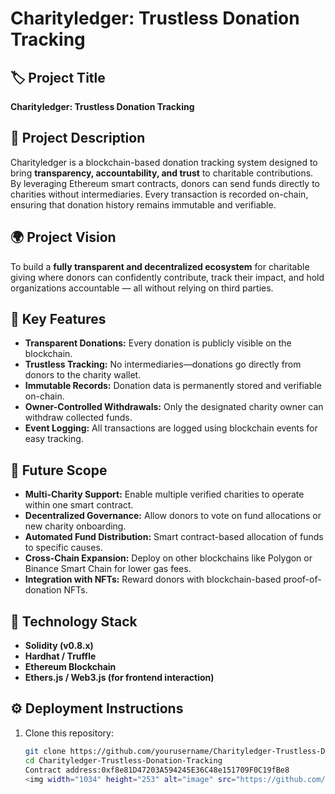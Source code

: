 # Charityledger: Trustless Donation Tracking

## 🏷️ Project Title
**Charityledger: Trustless Donation Tracking**

## 📖 Project Description
Charityledger is a blockchain-based donation tracking system designed to bring **transparency, accountability, and trust** to charitable contributions. By leveraging Ethereum smart contracts, donors can send funds directly to charities without intermediaries. Every transaction is recorded on-chain, ensuring that donation history remains immutable and verifiable.

## 🌍 Project Vision
To build a **fully transparent and decentralized ecosystem** for charitable giving where donors can confidently contribute, track their impact, and hold organizations accountable — all without relying on third parties.

## 🔑 Key Features
- **Transparent Donations:** Every donation is publicly visible on the blockchain.
- **Trustless Tracking:** No intermediaries—donations go directly from donors to the charity wallet.
- **Immutable Records:** Donation data is permanently stored and verifiable on-chain.
- **Owner-Controlled Withdrawals:** Only the designated charity owner can withdraw collected funds.
- **Event Logging:** All transactions are logged using blockchain events for easy tracking.

## 🚀 Future Scope
- **Multi-Charity Support:** Enable multiple verified charities to operate within one smart contract.
- **Decentralized Governance:** Allow donors to vote on fund allocations or new charity onboarding.
- **Automated Fund Distribution:** Smart contract-based allocation of funds to specific causes.
- **Cross-Chain Expansion:** Deploy on other blockchains like Polygon or Binance Smart Chain for lower gas fees.
- **Integration with NFTs:** Reward donors with blockchain-based proof-of-donation NFTs.

## 🧩 Technology Stack
- **Solidity (v0.8.x)**
- **Hardhat / Truffle**
- **Ethereum Blockchain**
- **Ethers.js / Web3.js (for frontend interaction)**

## ⚙️ Deployment Instructions
1. Clone this repository:
   ```bash
   git clone https://github.com/yourusername/Charityledger-Trustless-Donation-Tracking.git
   cd Charityledger-Trustless-Donation-Tracking
   Contract address:0xf8e81D47203A594245E36C48e151709F0C19fBe8
   <img width="1034" height="253" alt="image" src="https://github.com/user-attachments/assets/0b381a6e-033b-4556-8de3-96fed228dede" />

